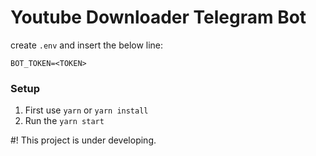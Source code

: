 # Youtube Downloader Telegram Bot

create `.env` and insert the below line:

```
BOT_TOKEN=<TOKEN>
```

### Setup

1. First use ```yarn``` or ```yarn install```
2. Run the ```yarn start```


#! This project is under developing.